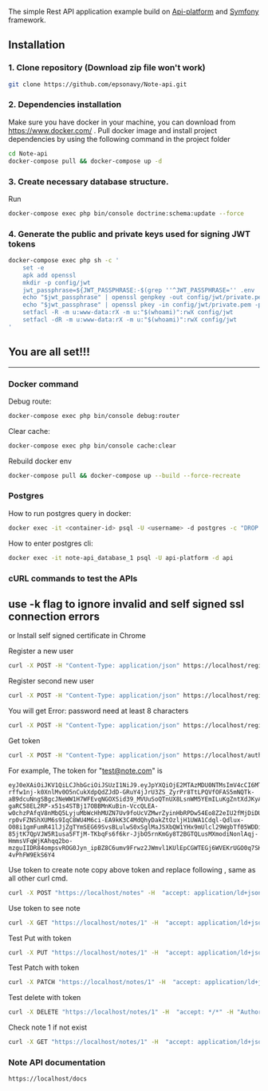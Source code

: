 The simple Rest API application example build on [Api-platform](https://api-platform.com/) and [Symfony](https://symfony.com/) framework.

## Installation
### 1. Clone repository (Download zip file won't work)
```bash
git clone https://github.com/epsonavy/Note-api.git
```
### 2. Dependencies installation
Make sure you have docker in your machine, you can download from https://www.docker.com/ .
Pull docker image and install project dependencies by using the following command in the project folder
```bash
cd Note-api
docker-compose pull && docker-compose up -d
```
### 3. Create necessary database structure.
Run 
```bash
docker-compose exec php bin/console doctrine:schema:update --force
```

### 4. Generate the public and private keys used for signing JWT tokens
```bash
docker-compose exec php sh -c '
    set -e
    apk add openssl
    mkdir -p config/jwt
    jwt_passphrase=${JWT_PASSPHRASE:-$(grep ''^JWT_PASSPHRASE='' .env | cut -f 2 -d ''='')}
    echo "$jwt_passphrase" | openssl genpkey -out config/jwt/private.pem -pass stdin -aes256 -algorithm rsa -pkeyopt rsa_keygen_bits:4096
    echo "$jwt_passphrase" | openssl pkey -in config/jwt/private.pem -passin stdin -out config/jwt/public.pem -pubout
    setfacl -R -m u:www-data:rX -m u:"$(whoami)":rwX config/jwt
    setfacl -dR -m u:www-data:rX -m u:"$(whoami)":rwX config/jwt
'
```
## You are all set!!!

-----------

### Docker command
Debug route:
```bash
docker-compose exec php bin/console debug:router
```
Clear cache:
```bash
docker-compose exec php bin/console cache:clear
```
Rebuild docker env
```bash
docker-compose pull && docker-compose up --build --force-recreate
````

### Postgres
How to run postgres query in docker:
```bash
docker exec -it <container-id> psql -U <username> -d postgres -c "DROP DATABASE <dbname>;"
```
How to enter postgres cli:
```bash
docker exec -it note-api_database_1 psql -U api-platform -d api
```

### cURL commands to test the APIs

## use -k flag to ignore invalid and self signed ssl connection errors 
or Install self signed certificate in Chrome

Register a new user
```bash
curl -X POST -H "Content-Type: application/json" https://localhost/register -d '{"email":"test@note.com","password":"12345678"}' -k
```

Register second new user
```bash
curl -X POST -H "Content-Type: application/json" https://localhost/register -d '{"email":"test2@note.com","password":"12345678"}' -k
```

You will get Error: password need at least 8 characters
```bash
curl -X POST -H "Content-Type: application/json" https://localhost/register -d '{"email":"test@note.com","password":"123456"}' -k
```

Get token
```bash
curl -X POST -H "Content-Type: application/json" https://localhost/authentication_token -d '{"username":"test@note.com","password":"12345678"}' -k
```

For example, The token for "test@note.com" is
```
eyJ0eXAiOiJKV1QiLCJhbGciOiJSUzI1NiJ9.eyJpYXQiOjE2MTAzMDU0NTMsImV4cCI6MTYxMDMwOTA1Mywicm9sZXMiOlsiUk9MRV9VU0VSIl0sInVzZXJuYW1lIjoidGVzdEBub3RlLmNvbSJ9.UgC_RnJFAuOv3jRMIXaya7khsoxmTuFF-rffw1nj-k0XnlMv0O5nCukXdpQdZJdD-GRuY4jJrU3ZS_ZyrPr8TtLPQVfOFAS5mNQTk-aB9dcuNngSBgcJNeWW1H7WFEvqNGOXSid39_MVUuSoQTnUX8LsnWM5YEmILuKgZntXdJKyAxZl-gaRC58EL2RP-x51s4STBj17OBBMnKuBin-VccQLEA-w0chzPAfqV8nMbQ5LyjuMbWcHhMUZN7Uv9foUcVZMwrZyinHbRPDw54Eo8Z2eIU2fMjDiDUwQywKyae9U_crA8j9BJghBVlqiMRpSMKCWJf-rp0vFZNShXUM6s9IqC8WU4M6ci-EA9kK3C4MdQhyDakZtOzljH1UWA1Cdql-Qdlux-O08i1gmFumR41lJjZgTYmSEG69SvsBLulwS0xSglMaJSXbQW1YHx9mUlcl29WgbTf05WDDiXFtBdporr6X3T1rZVodVsAk9OkFb6A-85jtK7QpVJW5R1usa5FTjM-TKbqFs6f6kr-JjbO5rnKmGy8T2BGTQLusMXmodiNonlAqj-HmmsVFqWjKAhqq2bo-mzguIIDR84ompsvROG0Jyn_ipBZ8C6umv9Frwz2JWmvl1KUlEpCGWTEGj6WVEKrUGO0q7SKY5Zt77qK6NJlaZh-4vPhFW9EkS6Y4
```

Use token to create note
copy above token and replace following <token>, same as all other curl cmd.
```bash
curl -X POST "https://localhost/notes" -H  "accept: application/ld+json" -H  "Content-Type: application/json" -H "Authorization: Bearer <token>" -d "{\"title\":\"mynote\",\"content\":\"something\",\"updatedAt\":\"2021-01-08T21:02:25.745Z\",\"createdAt\":\"2021-01-08T21:02:25.745Z\"}" -k
```

Use token to see note
```bash
curl -X GET "https://localhost/notes/1" -H  "accept: application/ld+json" -H "Authorization: Bearer <token>" -k
```

Test Put with token
```bash
curl -X PUT "https://localhost/notes/1" -H  "accept: application/ld+json" -H  "Content-Type: application/json" -d "{\"title\":\"updated\",\"content\":\"updated\",\"updatedAt\":\"2021-01-08T22:43:41.483Z\",\"createdAt\":\"2021-01-08T22:43:41.483Z\"}" -H "Authorization: Bearer <token>" -k
```

Test Patch with token
```bash
curl -X PATCH "https://localhost/notes/1" -H  "accept: application/ld+json" -H  "Content-Type: application/merge-patch+json" -d "{\"title\":\"patched\",\"content\":\"patched\",\"updatedAt\":\"2021-01-08T22:47:14.117Z\",\"createdAt\":\"2021-01-08T22:47:14.117Z\"}" -H "Authorization: Bearer <token>" -k
```

Test delete with token
```bash
curl -X DELETE "https://localhost/notes/1" -H  "accept: */*" -H "Authorization: Bearer <token>" -k
```

Check note 1 if not exist
```bash
curl -X GET "https://localhost/notes/1" -H  "accept: application/ld+json" -H "Authorization: Bearer <token>" -k
```
### Note API documentation
```bash
https://localhost/docs
```
